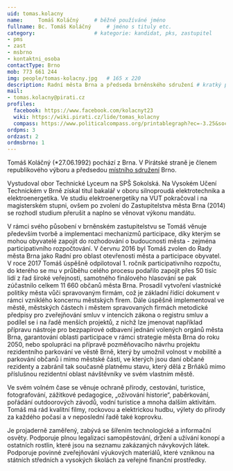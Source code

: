 ```yaml
---
uid: tomas.kolacny
name:     Tomáš Koláčný  	# běžně používáné jméno
fullname: Bc. Tomáš Koláčný  	# jméno s tituly etc.
category:                 	# kategorie: kandidat, pks, zastupitel
- pms
- zast
- msbrno
- kontaktni_osoba
contactType: Brno
mob: 773 661 244
img: people/tomas-kolacny.jpg   # 165 x 220
description: Radní města Brna a předseda brněnského sdružení # kratký popis, max 160 znaků
mail:
- tomas.kolacny@pirati.cz
profiles:
  facebook: https://www.facebook.com/kolacnyt23
  wiki: https://wiki.pirati.cz/lide/tomas_kolacny
  compass: https://www.politicalcompass.org/printablegraph?ec=-3.25&soc=-4.62
ordpms: 3
ordzast: 2
ordmsbrno: 1
---
```


Tomáš Koláčný (*27.06.1992) pochází z Brna. V Pirátské straně je členem republikového výboru a předsedou [místního sdružení](https://wiki.pirati.cz/regiony/jiznimorava/brno/start) Brno.

Vystudoval obor Technické Lyceum na SPŠ Sokolská. Na Vysokém Učení Technickém v Brně získal titul bakalář v oboru silnoproudá elektrotechnika a elektroenergetika. Ve studiu elektroenergetiky na VUT pokračoval i na magisterském stupni, ovšem po zvolení do Zastupitelstva města Brna (2014) se rozhodl studium přerušit a naplno se věnovat výkonu mandátu.

V rámci svého působení v brněnském zastupitelstvu se Tomáš věnuje především tvorbě a implementaci mechanizmů participace, díky kterým se mohou obyvatelé zapojit do rozhodování o budoucnosti města - zejména participativního rozpočtování. V červnu 2016 byl Tomáš zvolen do Rady města Brna jako Radní pro oblast otevřenosti města a participace obyvatel. V roce 2017 Tomáš úspěšně odpilotoval 1. ročník participativního rozpočtu, do kterého se mu v průběhu celého procesu podařilo zapojit přes 50 tisíc lidí z řad široké veřejnosti, samotného finálového hlasování se pak zúčastnilo celkem 11 660 občanů města Brna. Prosadil vytvoření vlastnické politiky města vůči spravovaným firmám, což je základní řídící dokument v rámci vzniklého koncernu městských firem. Dále úspěšně implementoval ve městě, městských částech i městem spravovaných firmách metodické předpisy pro zveřejňování smluv v intencích zákona o registru smluv a podílel se i na řadě menších projektů, z nichž lze jmenovat například přípravu nástroje pro bezpapírové odbavení jednání volených orgánů města Brna, garantování oblasti participace v rámci strategie města Brna do roku 2050, nebo spolupráci na přípravě pozměňovacího návrhu projektu rezidentního parkování ve věstě Brně, který by umožnil volnost v mobilitě a parkování občanů i mimo městské části, ve kterých jsou daní občané rezidenty a zabránil tak současně platnému stavu, který dělá z Brňáků mimo příslušnou rezidentní oblast návštěvníky ve svém vlastním městě.

Ve svém volném čase se věnuje ochraně přírody, cestování, turistice, fotografování, zážitkové pedagogice, „oživování historie“, paběrkování, pořádání outdoorových závodů, vodní turistice a mnoha dalším aktivitám. Tomáš má rád kvalitní filmy, rockovou a elektrickou hudbu, výlety do přírody za každého počasí a v neposlední řadě také koprovku.

Je projaderně zaměřený, zabývá se šířením technologické a informační osvěty. Podporuje plnou legalizaci samopěstování, držení a užívání konopí a ostatních rostlin, které jsou na seznamu zakázaných návykových látek. Podporuje povinné zveřejňování výukových materiálů, které vzniknou na státních středních a vysokých školách za veřejné finanční prostředky.
